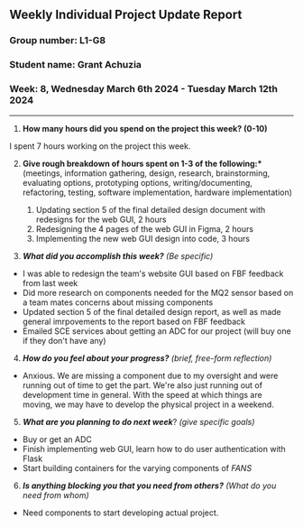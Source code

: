 ## Weekly Individual Project Update Report

### Group number: L1-G8

### Student name: Grant Achuzia

### Week: 8,  Wednesday March 6th 2024 - Tuesday March 12th 2024

---

1. **How many hours did you spend on the project this week? (0-10)**

I spent 7 hours working on the project this week.

2. **Give rough breakdown of hours spent on 1-3 of the following:\***
   (meetings, information gathering, design, research, brainstorming, evaluating options, prototyping options, writing/documenting, refactoring, testing, software implementation, hardware implementation)

   1. Updating section 5 of the final detailed design document with redesigns for the web GUI, 2 hours
   2. Redesigning the 4 pages of the web GUI in Figma, 2 hours
   3. Implementing the new web GUI design into code, 3 hours

3. **_What did you accomplish this week?_** _(Be specific)_

- I was able to redesign the team's website GUI based on FBF feedback from last week
- Did more research on components needed for the MQ2 sensor based on a team mates concerns about missing components
- Updated section 5 of the final detailed design report, as well as made general imrpovements to the report based on FBF feedback
- Emailed SCE services about getting an ADC for our project (will buy one if they don't have any)

4. **_How do you feel about your progress?_** _(brief, free-form reflection)_

- Anxious. We are missing a component due to my oversight and were running out of time to get the part. We're also just running out of development time in general. With the speed at which things are moving, we may have to develop the physical project in a weekend.

5. **_What are you planning to do next week_**? _(give specific goals)_

- Buy or get an ADC
- Finish implementing web GUI, learn how to do user authentication with Flask
- Start building containers for the varying components of *FANS* 

6. **_Is anything blocking you that you need from others?_** _(What do you need from whom)_

- Need components to start developing actual project.
